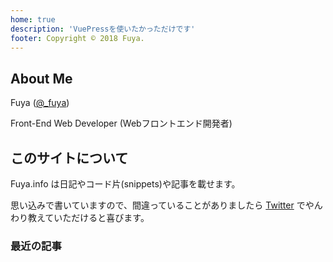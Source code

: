 ```yaml
---
home: true
description: 'VuePressを使いたかっただけです'
footer: Copyright © 2018 Fuya.
---
```


## About Me

Fuya ([@_fuya](https://twitter.com/_fuya))

Front-End Web Developer (Webフロントエンド開発者)

## このサイトについて

Fuya.info は日記やコード片(snippets)や記事を載せます。

思い込みで書いていますので、間違っていることがありましたら
[Twitter](https://twitter.com/_fuya) でやんわり教えていただけると喜びます。

### 最近の記事
<post-list v-bind:dirNames="['snippets', 'diary']" limit="5" />
